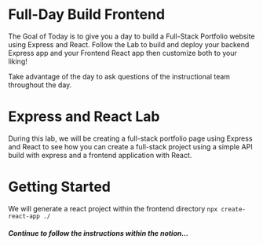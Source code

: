 # Full-Day Build Frontend

The Goal of Today is to give you a day to build a Full-Stack Portfolio website using Express and React. Follow the Lab to build and deploy your backend Express app and your Frontend React app then customize both to your liking!

Take advantage of the day to ask questions of the instructional team throughout the day.

# Express and React Lab

During this lab, we will be creating a full-stack portfolio page using Express and React to see how you can create a full-stack project using a simple API build with express and a frontend application with React.

# Getting Started
We will generate a react project within the frontend directory `npx create-react-app ./`

##### Continue to follow the instructions within the notion...
